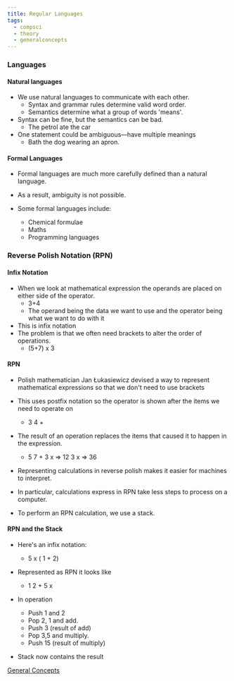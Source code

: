```yaml
---
title: Regular Languages
tags:
  - compsci
  - theory
  - generalconcepts
---
```


### Languages


#### Natural languages

- We use natural languages to communicate with each other.
	- Syntax and grammar rules determine valid word order.
	- Semantics determine what a group of words 'means'.
- Syntax can be fine, but the semantics can be bad.
	- The petrol ate the car
- One statement could be ambiguous—have multiple meanings
	- Bath the dog wearing an apron.

#### Formal Languages

- Formal languages are much more carefully defined than a natural language.
- As a result, ambiguity is not possible.

- Some formal languages include:
	- Chemical formulae
	- Maths
	- Programming languages

### Reverse Polish Notation (RPN)

#### Infix Notation

- When we look at mathematical expression the operands are placed on either side of the operator.
	- 3+4
	- The operand being the data we want to use and the operator being what we want to do with it
- This is infix notation
- The problem is that we often need brackets to alter the order of operations.
	- (5+7) x 3
#### RPN

- Polish mathematician Jan Łukasiewicz devised a way to represent mathematical expressions so that we don't need to use brackets
- This uses postfix notation so the operator is shown after the items we need to operate on
	- 3 4 +
- The result of an operation replaces the items that caused it to happen in the expression.
	-  5 7 + 3 x => 12 3 x => 36


- Representing calculations in reverse polish makes it easier for machines to interpret.
- In particular, calculations express in RPN take less steps to process on a computer.
- To perform an RPN calculation, we use a stack.

#### RPN and the Stack

- Here's an infix notation:
	- 5 x ( 1 + 2)
- Represented as RPN it looks like
	- 1 2 + 5 x

- In operation
	-  Push 1 and 2
	- Pop 2, 1 and add.
	- Push 3 (result of add)
	- Pop 3,5 and multiply.
	- Push 15 (result of multiply)
- Stack now contains the result


 



[General Concepts](sixth/CompSci/Theory/GeneralConcepts/GeneralConcepts)